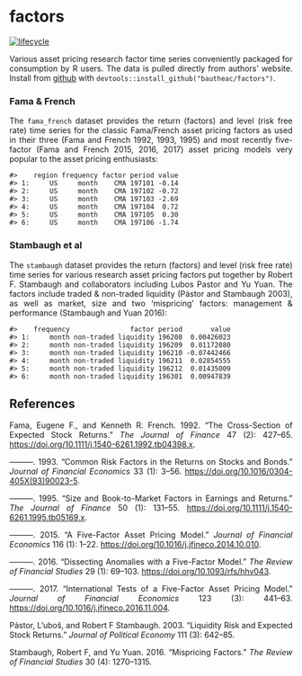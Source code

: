 factors
================

[![lifecycle](https://img.shields.io/badge/lifecycle-experimental-orange.svg)](https://www.tidyverse.org/lifecycle/#experimental)

<style> body {text-align: justify} </style>

Various asset pricing research factor time series conveniently packaged
for consumption by R users. The data is pulled directly from authors’
website. Install from [github](https://github.com/bautheac/factors/)
with `devtools::install_github("bautheac/factors")`.

### Fama & French

The `fama_french` dataset provides the return (factors) and level (risk
free rate) time series for the classic Fama/French asset pricing factors
as used in their three (Fama and French 1992, 1993, 1995) and most
recently five-factor (Fama and French 2015, 2016, 2017) asset pricing
models very popular to the asset pricing enthusiasts:

    #>    region frequency factor period value
    #> 1:     US     month    CMA 197101 -0.14
    #> 2:     US     month    CMA 197102 -0.72
    #> 3:     US     month    CMA 197103 -2.69
    #> 4:     US     month    CMA 197104  0.72
    #> 5:     US     month    CMA 197105  0.30
    #> 6:     US     month    CMA 197106 -1.74

### Stambaugh et al

The `stambaugh` dataset provides the return (factors) and level (risk
free rate) time series for various research asset pricing factors put
together by Robert F. Stambaugh and collaborators including Lubos Pastor
and Yu Yuan. The factors include traded & non-traded liquidity (Pástor
and Stambaugh 2003), as well as market, size and two ‘mispricing’
factors: management & performance (Stambaugh and Yuan 2016):

    #>    frequency               factor period       value
    #> 1:     month non-traded liquidity 196208  0.00426023
    #> 2:     month non-traded liquidity 196209  0.01172080
    #> 3:     month non-traded liquidity 196210 -0.07442466
    #> 4:     month non-traded liquidity 196211  0.02854555
    #> 5:     month non-traded liquidity 196212  0.01435009
    #> 6:     month non-traded liquidity 196301  0.00947839

## References

<div id="refs" class="references">

<div id="ref-fama_cross_section_1992">

Fama, Eugene F., and Kenneth R. French. 1992. “The Cross-Section of
Expected Stock Returns.” *The Journal of Finance* 47 (2): 427–65.
<https://doi.org/10.1111/j.1540-6261.1992.tb04398.x>.

</div>

<div id="ref-fama_common_1993">

———. 1993. “Common Risk Factors in the Returns on Stocks and Bonds.”
*Journal of Financial Economics* 33 (1): 3–56.
<https://doi.org/10.1016/0304-405X(93)90023-5>.

</div>

<div id="ref-fama_size_1995">

———. 1995. “Size and Book-to-Market Factors in Earnings and Returns.”
*The Journal of Finance* 50 (1): 131–55.
<https://doi.org/10.1111/j.1540-6261.1995.tb05169.x>.

</div>

<div id="ref-fama_five_factor_2015">

———. 2015. “A Five-Factor Asset Pricing Model.” *Journal of Financial
Economics* 116 (1): 1–22.
<https://doi.org/10.1016/j.jfineco.2014.10.010>.

</div>

<div id="ref-fama_dissecting_2016">

———. 2016. “Dissecting Anomalies with a Five-Factor Model.” *The Review
of Financial Studies* 29 (1): 69–103.
<https://doi.org/10.1093/rfs/hhv043>.

</div>

<div id="ref-fama_international_2017">

———. 2017. “International Tests of a Five-Factor Asset Pricing Model.”
*Journal of Financial Economics* 123 (3): 441–63.
<https://doi.org/10.1016/j.jfineco.2016.11.004>.

</div>

<div id="ref-pastor_liquidity_2003">

Pástor, L’uboš, and Robert F Stambaugh. 2003. “Liquidity Risk and
Expected Stock Returns.” *Journal of Political Economy* 111 (3): 642–85.

</div>

<div id="ref-stambaugh_mispricing_2016">

Stambaugh, Robert F, and Yu Yuan. 2016. “Mispricing Factors.” *The
Review of Financial Studies* 30 (4): 1270–1315.

</div>

</div>
